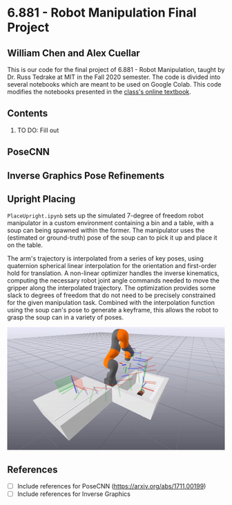 # 6.881 - Robot Manipulation Final Project

## William Chen and Alex Cuellar

This is our code for the final project of 6.881 - Robot Manipulation, taught by Dr. Russ Tedrake 
at MIT in the Fall 2020 semester. The code is divided into several notebooks which are meant to be used on Google Colab.
This code modifies the notebooks presented in the [class's online textbook](http://manipulation.csail.mit.edu/Fall2020/). 

## Contents
1. TO DO: Fill out

## PoseCNN

## Inverse Graphics Pose Refinements

## Upright Placing
`PlaceUpright.ipynb` sets up the simulated 7-degree of freedom robot manipulator in a custom environment containing a bin and a table, with 
a soup can being spawned within the former. The manipulator uses the (estimated or ground-truth) pose of the soup can to pick it up
and place it on the table. 

The arm's trajectory is interpolated from a series of key poses, using quaternion spherical linear interpolation
for the orientation and first-order hold for translation. A non-linear optimizer handles the inverse kinematics, computing the necessary
robot joint angle commands needed to move the gripper along the interpolated trajectory. The optimization provides some slack to degrees of freedom
that do not need to be precisely constrained for the given manipulation task. Combined with the interpolation function using the soup can's
pose to generate a keyframe, this allows the robot to grasp the soup can in a variety of poses.

![](placeupright_demo.gif)

## References
* [ ] Include references for PoseCNN (https://arxiv.org/abs/1711.00199)
* [ ] Include references for Inverse Graphics
